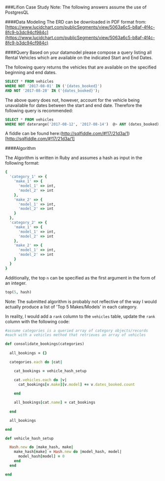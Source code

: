 ###Lifion Case Study
Note: The following answers assume the use of PostgresQL

####Data Modeling
The ERD can be downloaded in PDF format from:
[https://www.lucidchart.com/publicSegments/view/5063a6c5-b8af-4f4c-8fc9-b3dc94cf984c](https://www.lucidchart.com/publicSegments/view/5063a6c5-b8af-4f4c-8fc9-b3dc94cf984c)

####Query
Based on your datamodel please compose a query listing all Rental Vehicles which are available on the indicated Start and End Dates.

The following query returns the vehicles that are available on the specified beginning and end dates.

```SQL
SELECT * FROM vehicles
WHERE NOT '2017-08-01' IN ('{dates_booked}')
AND NOT '2017-08-28' IN ('{dates_booked}');
```

The above query does not, however, account for the vehicle being unavailable for dates between the start and end date. Therefore the following query is recommended:

```SQL
SELECT * FROM vehicles
WHERE NOT daterange('2017-08-12', '2017-08-14')  @> ANY (dates_booked);
```
A fiddle can be found here:(http://sqlfiddle.com/#!17/21d3a/1)[http://sqlfiddle.com/#!17/21d3a/1]

####Algorithm

The Algorithm is written in Ruby and assumes a hash as input in the following format:
```ruby
{
  'category_1' => {
    'make_1' => {
      'model_1' => int,
      'model_2' => int
    },
    'make_2' => {
      'model_1' => int,
      'model_2' => int      
    }
  },
  'category_2' => {
    'make_1' => {
      'model_1' => int,
      'model_2' => int
    },
    'make_2' => {
      'model_1' => int,
      'model_2' => int      
    }    
  }
}
```

Additionally, the top `n` can be specified as the first argument in the form of an integer.

```ruby
top(5, hash)
```

Note: The submitted algorithm is probably not reflective of the way I would actually produce a list of 'Top 5 Makes/Models' in each category.

In reality, I would add a `rank` column to the `vehicles` table, update the `rank` column with the following code:

```ruby
#assume categories is a queried array of category objects/records 
#each with a vehicles method that retrieves an array of vehicles

def consolidate_bookings(categories)
    
  all_bookings = {}

  categories.each do |cat|

    cat_bookings = vehicle_hash_setup

    cat.vehicles.each do |v|
      cat_bookings[v.make][v.model] += v.dates_booked.count
      
    end

    all_bookings[cat.name] = cat_bookings
    
  end

  all_bookings

end

def vehicle_hash_setup

  Hash.new do |make_hash, make|
    make_hash[make] = Hash.new do |model_hash, model|
      model_hash[model] = 0
    end  
  end

end
```







